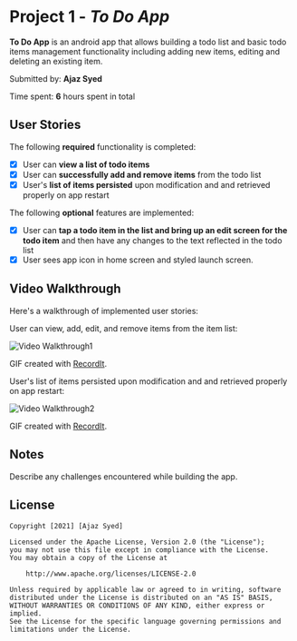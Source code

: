 # Project 1 - *To Do App*

**To Do App** is an android app that allows building a todo list and basic todo items management functionality including adding new items, editing and deleting an existing item.

Submitted by: **Ajaz Syed**

Time spent: **6** hours spent in total

## User Stories

The following **required** functionality is completed:

* [x] User can **view a list of todo items**
* [x] User can **successfully add and remove items** from the todo list
* [x] User's **list of items persisted** upon modification and and retrieved properly on app restart

The following **optional** features are implemented:

* [x] User can **tap a todo item in the list and bring up an edit screen for the todo item** and then have any changes to the text reflected in the todo list
* [x] User sees app icon in home screen and styled launch screen.

## Video Walkthrough

Here's a walkthrough of implemented user stories:

User can view, add, edit, and remove items from the item list:

<img src='http://g.recordit.co/ZVyKZK6xKv.gif' title='Video Walkthrough 1' width='' alt='Video Walkthrough1' />

GIF created with [RecordIt](https://recordit.co/).


User's list of items persisted upon modification and and retrieved properly on app restart: 

<img src='http://g.recordit.co/FfHvtj97HV.gif' title='Video Walkthrough 2' width='' alt='Video Walkthrough2' />

GIF created with [RecordIt](https://recordit.co/).

## Notes

Describe any challenges encountered while building the app.

## License

    Copyright [2021] [Ajaz Syed]

    Licensed under the Apache License, Version 2.0 (the "License");
    you may not use this file except in compliance with the License.
    You may obtain a copy of the License at

        http://www.apache.org/licenses/LICENSE-2.0

    Unless required by applicable law or agreed to in writing, software
    distributed under the License is distributed on an "AS IS" BASIS,
    WITHOUT WARRANTIES OR CONDITIONS OF ANY KIND, either express or implied.
    See the License for the specific language governing permissions and
    limitations under the License.
